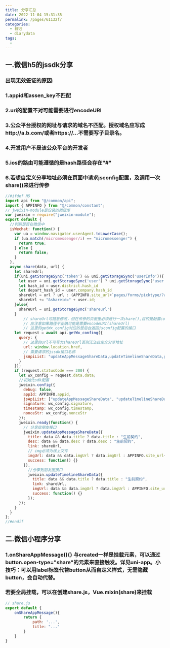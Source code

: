 ```yaml
---
title: 分享汇总
date: 2022-11-04 15:31:35
permalink: /pages/61132f/
categories:
  - 日记
  - diarydata
tags:
  - 
---
```

## 一.微信h5的jssdk分享

### 出现无效签证的原因:

### 1.appid和assen_key不匹配

### 2.uri的配置不对可能需要进行encodeURI

### 3.公众平台授权的网址与请求的域名不匹配。授权域名应写成http://a.b.com/或者https://...不需要写子目录名。

### 4.开发用户不是该公众平台的开发者

### 5.ios的路由可能遵循的是hash路径会存在"#"

### 6.若想自定义分享地址必须在页面中请求jsconfig配置，及调用一次share()来进行传参

```js
//#ifdef H5
import api from "@/common/api";
import { APPINFO } from "@/common/constant";
// jweixin-module是安装的微信库
var jweixin = require("jweixin-module");
export default {
  //判断是否在微信中
  isWechat: function() {
    var ua = window.navigator.userAgent.toLowerCase();
    if (ua.match(/micromessenger/i) == "micromessenger") {
      return true;
    } else {
      return false;
    }
  },
  async share(data, url) {
    let shareUrl;
    if(uni.getStorageSync('token') && uni.getStorageSync('userInfo')){
      let user = uni.getStorageSync('user') ? uni.getStorageSync('user') : (await api.getUser()).data.data
      let hash_id = user.district.hash_id
      let depart_hash_id = user.company.hash_id
      shareUrl = url ? url : (APPINFO.site_url+`pages/forms/picktype/?area_id=${hash_id}&depart_hash_id=${depart_hash_id}`); //分享页面路径
      shareUrl += "&shareid=" + user.id;
    }else{
      shareUrl = uni.getStorageSync('shareurl')
    }
		// shareUrl可随意修改，但在传参的页面里必须进行一次share(),目的是配置config，否则分享会是默认的当前页面url
		// 应注意如果路径不正确可能是需要encodeURI(shareUrl)
		// 这里的getWx_config对应的是后台返回jsconfig配置的接口
    let request = await api.getWx_confing({
      query: {
        // 这里的url不可写为shareUrl否则无法自定义分享地址
        url: window.location.href,
        // 需要请求的jssdk接口名称
        jsApiList: "updateAppMessageShareData,updateTimelineShareData,getBrandWCPayRequest",
      }
    });
    if (request.statusCode === 200) {
      let wx_config = request.data.data;
      //初始化sdk配置
      jweixin.config({
        debug: false,
        appId: APPINFO.appid,
        jsApiList: ["updateAppMessageShareData", "updateTimelineShareData", "getBrandWCPayRequest"],
        signature: wx_config.signature,
        timestamp: wx_config.timestamp,
        nonceStr: wx_config.nonceStr
      });
      jweixin.ready(function() {
        // 分享给朋友接口
        jweixin.updateAppMessageShareData({
          title: data && data.title ? data.title : "生前契约",
          desc: data && data.desc ? data.desc : "生前契约",
          link: shareUrl,
          // img必须为线上文件
          imgUrl: data && data.imgUrl ? data.imgUrl : APPINFO.site_url+'/static/images/logo.png',
          success: function() {}
        }),
          //分享到朋友圈接口
          jweixin.updateTimelineShareData({
            title: data && data.title ? data.title : "生前契约",
            link: shareUrl,
            imgUrl: data && data.imgUrl ? data.imgUrl : APPINFO.site_url+'/static/images/logo.png',
            success: function() {}
          });
      });
    }
  }
};
//#endif

```

## 二.微信小程序分享

### 1.onShareAppMessage(){}	与created一样是挂载元素，可以通过button.open-type="share"的元素来直接触发。详见uni-app。小技巧：可以用label标签代替button从而自定义样式，无需隐藏button，会自动代替。

### 若要全局挂载，可以在创建share.js，Vue.mixin(share)来挂载
```js
// share.js
export default {
	onShareAppMessage(){
		return {
			path: '...',
			title: "..."
		}
	}
}

```
